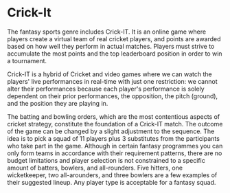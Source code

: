 # Crick-It
The fantasy sports genre includes Crick-IT. It is an online game where players create a virtual team of real cricket players, and points are awarded based on how well they perform in actual matches. Players must strive to accumulate the most points and the top leaderboard position in order to win a tournament.

Crick-IT is a hybrid of Cricket and video games where we can watch the players' live performances in real-time with just one restriction: we cannot alter their performances because each player's performance is solely dependent on their prior performances, the opposition, the pitch (ground), and the position they are playing in.

The batting and bowling orders, which are the most contentious aspects of cricket strategy, constitute the foundation of a Crick-IT match. The outcome of the game can be changed by a slight adjustment to the sequence. The idea is to pick a squad of 11 players plus 3 substitutes from the participants who take part in the game. Although in certain fantasy programmes you can only form teams in accordance with their requirement patterns, there are no budget limitations and player selection is not constrained to a specific amount of batters, bowlers, and all-rounders. Five hitters, one wicketkeeper, two all-arounders, and three bowlers are a few examples of their suggested lineup. Any player type is acceptable for a fantasy squad.

